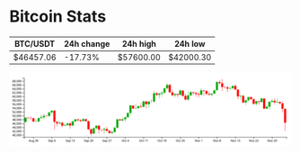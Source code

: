 # Bitcoin Stats

BTC/USDT|24h change|24h high|24h low|
|---|---|---|---|
|$46457.06|-17.73%|$57600.00|$42000.30|

<img src="./chart.svg">
